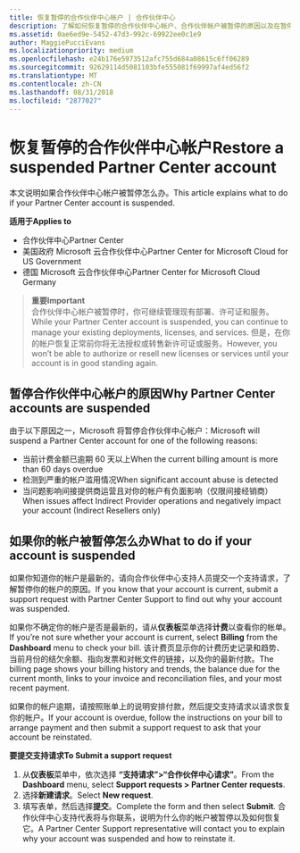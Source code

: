 ```yaml
---
title: 恢复暂停的合作伙伴中心帐户 | 合作伙伴中心
description: 了解如何恢复暂停的合作伙伴中心帐户、合作伙伴帐户被暂停的原因以及在暂停时如何使用帐户。
ms.assetid: 0ae6ed9e-5452-47d3-992c-69922ee0c1e9
author: MaggiePucciEvans
ms.localizationpriority: medium
ms.openlocfilehash: e24b176e5973512afc755d684a08615c6ff06289
ms.sourcegitcommit: 92629114d5081103bfe555081f69997af4ed56f2
ms.translationtype: MT
ms.contentlocale: zh-CN
ms.lasthandoff: 08/31/2018
ms.locfileid: "2877027"
---
```

# <a name="restore-a-suspended-partner-center-account"></a><span data-ttu-id="87f28-103">恢复暂停的合作伙伴中心帐户</span><span class="sxs-lookup"><span data-stu-id="87f28-103">Restore a suspended Partner Center account</span></span>

<span data-ttu-id="87f28-104">本文说明如果合作伙伴中心帐户被暂停怎么办。</span><span class="sxs-lookup"><span data-stu-id="87f28-104">This article explains what to do if your Partner Center account is suspended.</span></span>

**<span data-ttu-id="87f28-105">适用于</span><span class="sxs-lookup"><span data-stu-id="87f28-105">Applies to</span></span>**

-  <span data-ttu-id="87f28-106">合作伙伴中心</span><span class="sxs-lookup"><span data-stu-id="87f28-106">Partner Center</span></span>
-  <span data-ttu-id="87f28-107">美国政府 Microsoft 云合作伙伴中心</span><span class="sxs-lookup"><span data-stu-id="87f28-107">Partner Center for Microsoft Cloud for US Government</span></span>
-  <span data-ttu-id="87f28-108">德国 Microsoft 云合作伙伴中心</span><span class="sxs-lookup"><span data-stu-id="87f28-108">Partner Center for Microsoft Cloud Germany</span></span>

>**<span data-ttu-id="87f28-109">重要</span><span class="sxs-lookup"><span data-stu-id="87f28-109">Important</span></span>**<br>
<span data-ttu-id="87f28-110">合作伙伴中心帐户被暂停时，你可继续管理现有部署、许可证和服务。</span><span class="sxs-lookup"><span data-stu-id="87f28-110">While your Partner Center account is suspended, you can continue to manage your existing deployments, licenses, and services.</span></span> <span data-ttu-id="87f28-111">但是，在你的帐户恢复正常前你将无法授权或转售新许可证或服务。</span><span class="sxs-lookup"><span data-stu-id="87f28-111">However, you won’t be able to authorize or resell new licenses or services until your account is in good standing again.</span></span>

## <a name="why-partner-center-accounts-are-suspended"></a><span data-ttu-id="87f28-112">暂停合作伙伴中心帐户的原因</span><span class="sxs-lookup"><span data-stu-id="87f28-112">Why Partner Center accounts are suspended</span></span>

<span data-ttu-id="87f28-113">由于以下原因之一，Microsoft 将暂停合作伙伴中心帐户：</span><span class="sxs-lookup"><span data-stu-id="87f28-113">Microsoft will suspend a Partner Center account for one of the following reasons:</span></span>

- <span data-ttu-id="87f28-114">当前计费金额已逾期 60 天以上</span><span class="sxs-lookup"><span data-stu-id="87f28-114">When the current billing amount is more than 60 days overdue</span></span> 
- <span data-ttu-id="87f28-115">检测到严重的帐户滥用情况</span><span class="sxs-lookup"><span data-stu-id="87f28-115">When significant account abuse is detected</span></span>
- <span data-ttu-id="87f28-116">当问题影响间接提供商运营且对你的帐户有负面影响（仅限间接经销商）</span><span class="sxs-lookup"><span data-stu-id="87f28-116">When issues affect Indirect Provider operations and negatively impact your account (Indirect Resellers only)</span></span>

## <a name="what-to-do-if-your-account-is-suspended"></a><span data-ttu-id="87f28-117">如果你的帐户被暂停怎么办</span><span class="sxs-lookup"><span data-stu-id="87f28-117">What to do if your account is suspended</span></span>

<span data-ttu-id="87f28-118">如果你知道你的帐户是最新的，请向合作伙伴中心支持人员提交一个支持请求，了解暂停你的帐户的原因。</span><span class="sxs-lookup"><span data-stu-id="87f28-118">If you know that your account is current, submit a support request with Partner Center Support to find out why your account was suspended.</span></span> 

<span data-ttu-id="87f28-119">如果你不确定你的帐户是否是最新的，请从**仪表板**菜单选择**计费**以查看你的帐单。</span><span class="sxs-lookup"><span data-stu-id="87f28-119">If you’re not sure whether your account is current, select **Billing** from the **Dashboard** menu to check your bill.</span></span> <span data-ttu-id="87f28-120">该计费页显示你的计费历史记录和趋势、当前月份的结欠余额、指向发票和对帐文件的链接，以及你的最新付款。</span><span class="sxs-lookup"><span data-stu-id="87f28-120">The billing page shows your billing history and trends, the balance due for the current month, links to your invoice and reconciliation files, and your most recent payment.</span></span>

<span data-ttu-id="87f28-121">如果你的帐户逾期，请按照账单上的说明安排付款，然后提交支持请求以请求恢复你的帐户。</span><span class="sxs-lookup"><span data-stu-id="87f28-121">If your account is overdue, follow the instructions on your bill to arrange payment and then submit a support request to ask that your account be reinstated.</span></span> 

**<span data-ttu-id="87f28-122">要提交支持请求</span><span class="sxs-lookup"><span data-stu-id="87f28-122">To Submit a support request</span></span>**

1.  <span data-ttu-id="87f28-123">从**仪表板**菜单中，依次选择 **“支持请求”>“合作伙伴中心请求”**。</span><span class="sxs-lookup"><span data-stu-id="87f28-123">From the **Dashboard** menu, select **Support requests > Partner Center requests**.</span></span>
2.  <span data-ttu-id="87f28-124">选择**新建请求**。</span><span class="sxs-lookup"><span data-stu-id="87f28-124">Select **New request**.</span></span> 
3.  <span data-ttu-id="87f28-125">填写表单，然后选择**提交**。</span><span class="sxs-lookup"><span data-stu-id="87f28-125">Complete the form and then select **Submit**.</span></span> <span data-ttu-id="87f28-126">合作伙伴中心支持代表将与你联系，说明为什么你的帐户被暂停以及如何恢复它。</span><span class="sxs-lookup"><span data-stu-id="87f28-126">A Partner Center Support representative will contact you to explain why your account was suspended and how to reinstate it.</span></span>




